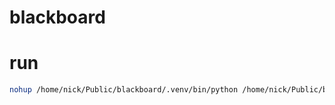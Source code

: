 # blackboard


# run

```sh
nohup /home/nick/Public/blackboard/.venv/bin/python /home/nick/Public/blackboard/app.py > /home/nick/Public/blackboard/app.log 2>&1 &
```
